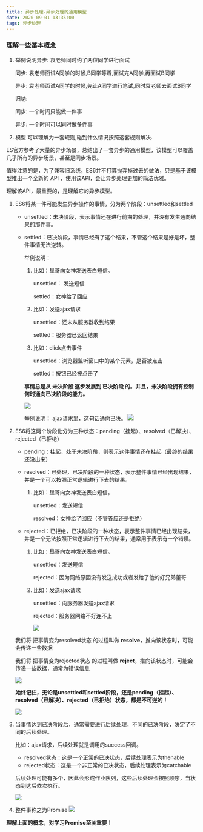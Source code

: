 ```yaml
---
title: 异步处理-异步处理的通用模型
date: 2020-09-01 13:35:00
tags: 异步处理
---
```

### 理解一些基本概念

1. 举例说明异步: 袁老师同时约了两位同学进行面试

    同步: 袁老师面试A同学的时候,B同学等着,面试完A同学,再面试B同学
    
    异步: 袁老师面试A同学的时候,先让A同学进行笔试,同时袁老师去面试B同学

    归纳:
    
    同步: 一个时间只能做一件事
    
    异步: 一个时间可以同时做多件事

2. 模型
    可以理解为一套规则,碰到什么情况按照这套规则解决.

ES官方参考了大量的异步场景，总结出了一套异步的通用模型，该模型可以覆盖几乎所有的异步场景，甚至是同步场景。

值得注意的是，为了兼容旧系统，ES6并不打算抛弃掉过去的做法，只是基于该模型推出一个全新的 API ，使用该API，会让异步处理更加的简洁优雅。

理解该API，最重要的，是理解它的异步模型。

1. ES6将某一件可能发生异步操作的事情，分为两个阶段：unsettled和settled

   - unsettled：未决阶段，表示事情还在进行前期的处理，并没有发生通向结果的那件事。
   
   - settled：已决阶段，事情已经有了这个结果，不管这个结果是好是坏，整件事情无法逆转。

        举例说明：
   
     1. 比如：垦哥向女神发送表白短信。
     
        unsettled： 发送短信
        
        settled：女神给了回应

     2. 比如：发送ajax请求
     
        unsettled：还未从服务器收到结果
        
        settled：服务器已返回结果

     3. 比如：click点击事件
     
        unsettled：浏览器监听窗口中的某个元素，是否被点击
        
        settled：按钮已经被点击了
 
 
     **事情总是从 未决阶段 逐步发展到 已决阶段 的。并且，未决阶段拥有控制何时通向已决阶段的能力。**

     ![](https://p6-juejin.byteimg.com/tos-cn-i-k3u1fbpfcp/cf43472287a94ba791a4689ba94bfe5d~tplv-k3u1fbpfcp-zoom-1.image)

     举例说明：
     ajax请求里，这句话通向已决。
    ![](https://p1-juejin.byteimg.com/tos-cn-i-k3u1fbpfcp/74878bf8d0a2458ba5e215c37160b43b~tplv-k3u1fbpfcp-zoom-1.image)

 
2. ES6将这两个阶段化分为三种状态：pending（挂起）、resolved（已解决）、rejected（已拒绝）

    - pending：挂起，处于未决阶段，则表示这件事情还在挂起（最终的结果还没出来）
    
    - resolved：已处理，已决阶段的一种状态，表示整件事情已经出现结果，并是一个可以按照正常逻辑进行下去的结果。
    
    	1. 比如：垦哥向女神发送表白短信。

            unsettled：发送短信

            resolved：女神给了回应（不管答应还是拒绝）

     - rejected：已拒绝，已决阶段的一种状态，表示整件事情已经出现结果，并是一个无法按照正常逻辑进行下去的结果，通常用于表示有一个错误。
    
        1. 比如：垦哥向女神发送表白短信。
        
            unsettled：发送短信
            
            rejected：因为网络原因没有发送成功或者发给了他的好兄弟董哥
            
        2. 比如：发送ajax请求
        
            unsettled：向服务器发送ajax请求
            
            rejected：服务器网络不好连不上
            
            
            ![](https://p9-juejin.byteimg.com/tos-cn-i-k3u1fbpfcp/aaf0e3cdac864ca9b69d577f4f39336e~tplv-k3u1fbpfcp-zoom-1.image)
        
        
        
    我们将 把事情变为resolved状态 的过程叫做 **resolve**，推向该状态时，可能会传递一些数据

    我们将 把事情变为rejected状态 的过程叫做 **reject**，推向该状态时，可能会传递一些数据，通常为错误信息

    ![](https://p6-juejin.byteimg.com/tos-cn-i-k3u1fbpfcp/1dcd933bd4c8486f846a384f60972801~tplv-k3u1fbpfcp-zoom-1.image)

    **始终记住，无论是unsettled和settled阶段，还是pending（挂起）、resolved（已解决）、rejected（已拒绝）状态，都是不可逆的！**

    ![](https://p9-juejin.byteimg.com/tos-cn-i-k3u1fbpfcp/10c91a02473f4adb836874168c20ea87~tplv-k3u1fbpfcp-zoom-1.image)


3. 当事情达到已决阶段后，通常需要进行后续处理，不同的已决阶段，决定了不同的后续处理。

    比如：ajax请求，后续处理就是调用的success回调。
 
    - resolved状态：这是一个正常的已决状态，后续处理表示为thenable
    - rejected状态：这是一个非正常的已决状态，后续处理表示为catchable

    后续处理可能有多个，因此会形成作业队列，这些后续处理会按照顺序，当状态到达后依次执行。
    
   ![](https://p3-juejin.byteimg.com/tos-cn-i-k3u1fbpfcp/3123b1dd2395446cabf43d4c12a1da60~tplv-k3u1fbpfcp-zoom-1.image)
    
4. 整件事称之为Promise
    ![](https://p9-juejin.byteimg.com/tos-cn-i-k3u1fbpfcp/2448f24939854e2aaae060aaee55b1f0~tplv-k3u1fbpfcp-zoom-1.image)
    
    
 **理解上面的概念，对学习Promise至关重要！**   
    
